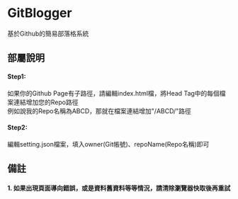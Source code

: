 # GitBlogger
基於Github的簡易部落格系統

## 部屬說明
#### Step1:
如果你的Github Page有子路徑，請編輯index.html檔，將Head Tag中的每個檔案連結增加您的Repo路徑  
例如說我的Repo名稱為ABCD，那就在檔案連結增加"/ABCD/"路徑

#### Step2:
編輯setting.json檔案，填入owner(Git帳號)、repoName(Repo名稱)即可

## 備註
#### 1. 如果出現頁面導向錯誤，或是資料舊資料等等情況，請清除瀏覽器快取後再重試
